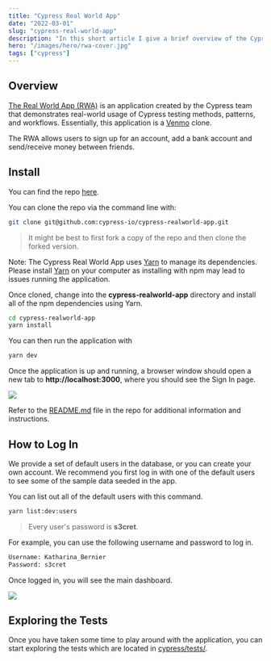 ```yaml
---
title: "Cypress Real World App"
date: "2022-03-01"
slug: "cypress-real-world-app"
description: "In this short article I give a brief overview of the Cypress Real World app, which is a payment application to demonstrate real-world usage of Cypress testing methods, patterns, and workflows"
hero: "/images/hero/rwa-cover.jpg"
tags: ["cypress"]
---
```


## Overview

[The Real World App (RWA)](https://github.com/cypress-io/cypress-realworld-app) is an application created by the Cypress team that demonstrates real-world usage of Cypress testing methods, patterns, and workflows. Essentially, this application is a [Venmo](https://venmo.com/) clone.

The RWA allows users to sign up for an account, add a bank account and send/receive money between friends.

## Install

You can find the repo [here](https://github.com/cypress-io/cypress-realworld-app).

You can clone the repo via the command line with:

```bash
git clone git@github.com:cypress-io/cypress-realworld-app.git
```

> It might be best to first fork a copy of the repo and then clone the forked version.

Note: The Cypress Real World App uses [Yarn](https://yarnpkg.com/) to manage its dependencies. Please install [Yarn](https://yarnpkg.com/) on your computer as installing with npm may lead to issues running the application.

Once cloned, change into the **cypress-realworld-app** directory and install all of the npm dependencies using Yarn.

```bash
cd cypress-realworld-app
yarn install
```

You can then run the application with

```bash
yarn dev
```

Once the application is up and running, a browser window should open a new tab to **http://localhost:3000**, where you should see the Sign In page.

![](/images/cypress-real-world-app/Screen_Shot_2021-06-28_at_11.32.22_AM.png)

Refer to the [README.md](https://github.com/cypress-io/cypress-realworld-app/blob/develop/README.md) file in the repo for additional information and instructions.

## How to Log In

We provide a set of default users in the database, or you can create your own account. We recommend you first log in with one of the default users to see some of the sample data seeded in the app.

You can list out all of the default users with this command.

```bash
yarn list:dev:users
```

> Every user's password is **s3cret**.

For example, you can use the following username and password to log in.

```bash
Username: Katharina_Bernier
Password: s3cret
```

Once logged in, you will see the main dashboard.

![](/images/cypress-real-world-app/Screen_Shot_2021-09-16_at_1.40.27_PM.png)

## Exploring the Tests

Once you have taken some time to play around with the application, you can start exploring the tests which are located in [cypress/tests/](https://github.com/cypress-io/cypress-realworld-app/tree/develop/cypress/tests).
